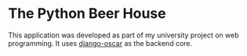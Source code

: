 # The Python Beer House

This application was developed as part of my university project on web programming. It uses [django-oscar](https://github.com/django-oscar/django-oscar) as the backend core.
